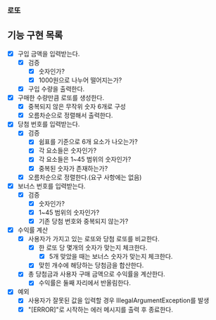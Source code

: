 ### 로또

## 기능 구현 목록

- [x] 구입 금액을 입력받는다.
    - [x] 검증
        - [x] 숫자인가?
        - [x] 1000원으로 나누어 떨어지는가?
    - [x] 구입 수량을 출력한다.
- [x] 구매한 수량만큼 로또를 생성한다.
    - [x] 중복되지 않은 무작위 숫자 6개로 구성
    - [x] 오름차순으로 정렬해서 출력한다.
- [x] 당첨 번호를 입력받는다.
    - [x] 검증
        - [x] 쉼표를 기준으로 6개 요소가 나오는가?
        - [x] 각 요소들은 숫자인가?
        - [x] 각 요소들은 1~45 범위의 숫자인가?
        - [x] 중복된 숫자가 존재하는가?
    - [x] 오름차순으로 정렬한다.(요구 사항에는 없음)
- [x] 보너스 번호를 입력받는다.
    - [x] 검증
        - [x] 숫자인가?
        - [x] 1~45 범위의 숫자인가?
        - [x] 기존 당첨 번호와 중복되지 않는가?
- [x] 수익률 계산
    - [x] 사용자가 가지고 있는 로또와 당첨 로또를 비교한다.
        - [x] 한 로또 당 몇개의 숫자가 맞는지 체크한다.
            - [x] 5개 맞았을 때는 보너스 숫자가 맞는지 체크한다.
        - [x] 맞힌 개수에 해당하는 당첨금을 합산한다.
    - [x] 총 당첨금과 사용자 구매 금액으로 수익률을 계산한다.
        - [x] 수익률은 둘째 자리에서 반올림한다.
- [x] 예외
    - [x] 사용자가 잘못된 값을 입력할 경우 IllegalArgumentException를 발생
    - [x] "[ERROR]"로 시작하는 에러 메시지를 출력 후 종료한다.